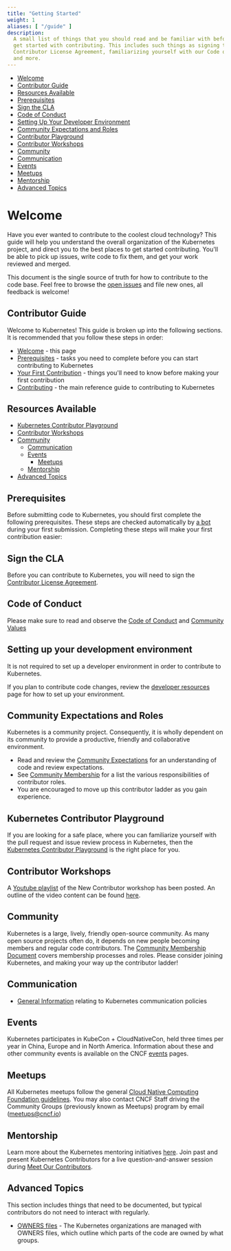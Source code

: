 ```yaml
---
title: "Getting Started"
weight: 1
aliases: [ "/guide" ]
description:
  A small list of things that you should read and be familiar with before you
  get started with contributing. This includes such things as signing the
  Contributor License Agreement, familiarizing yourself with our Code of Conduct,
  and more.
---
```


- [Welcome](#welcome)
- [Contributor Guide](#contributor-guide)
- [Resources Available](#resources-available)
- [Prerequisites](#prerequisites)
- [Sign the CLA](#sign-the-CLA)
- [Code of Conduct](#code-of-conduct)
- [Setting Up Your Developer Environment](#setting-up)
- [Community Expectations and Roles](#community-expectations)
- [Contributor Playground](#contributor-playground)
- [Contributor Workshops](#contributor-workshops)
- [Community](#community)
- [Communication](#communication)
- [Events](#events)
- [Meetups](#meetups)
- [Mentorship](#mentorship)
- [Advanced Topics](#advanced-topics)

# Welcome

Have you ever wanted to contribute to the coolest cloud technology?
This guide will help you understand the overall organization of the Kubernetes project, 
and direct you to the best places to get started contributing. 
You'll be able to pick up issues, write code to fix them, and get your work reviewed and merged.

This document is the single source of truth for how to contribute to the code base.
Feel free to browse the [open issues](https://github.com/kubernetes/community/issues?q=is%3Aissue+is%3Aopen+label%3Aarea%2Fcontributor-guide) 
and file new ones, all feedback is welcome!

## Contributor Guide

Welcome to Kubernetes! This guide is broken up into the following sections. 
It is recommended that you follow these steps in order: 

- [Welcome](#welcome) - this page 
- [Prerequisites](#prerequisites) - tasks you need to complete before you can start contributing to Kubernetes
- [Your First Contribution](first-contribution.md) - things you'll need to know before making your first contribution
- [Contributing](contributing.md) - the main reference guide to contributing to Kubernetes

## Resources Available

- [Kubernetes Contributor Playground](#kubernetes-contributor-playground)
- [Contributor Workshops](#kubernetes-contributor-workshops)
- [Community](#community)
  - [Communication](#communication-1)
  - [Events](#events)
    - [Meetups](#meetups)
  - [Mentorship](#mentorship)
- [Advanced Topics](#advanced-topics)

## Prerequisites

Before submitting code to Kubernetes, you should first complete the following prerequisites.
These steps are checked automatically by [a bot](https://github.com/k8s-ci-robot) during your first submission. 
Completing these steps will make your first contribution easier: 

## Sign the CLA

Before you can contribute to Kubernetes, you will need to sign the [Contributor License Agreement](/CLA.md).  

## Code of Conduct

Please make sure to read and observe the [Code of Conduct](/code-of-conduct.md) and [Community Values](/values.md)

## Setting up your development environment

It is not required to set up a developer environment in order to contribute to Kubernetes.

If you plan to contribute code changes, 
review the [developer resources](/contributors/devel/README.md#setting-up-your-dev-environment-coding-and-debugging) 
page for how to set up your environment.

## Community Expectations and Roles

Kubernetes is a community project.
Consequently, it is wholly dependent on its community to provide a productive, friendly and collaborative environment.

- Read and review the [Community Expectations](expectations.md) for an understanding of code and review expectations.
- See [Community Membership](/community-membership.md) for a list the various responsibilities of contributor roles. 
- You are encouraged to move up this contributor ladder as you gain experience.

## Kubernetes Contributor Playground

If you are looking for a safe place, where you can familiarize yourself with the pull request and issue review process 
in Kubernetes, then the [Kubernetes Contributor Playground](https://github.com/kubernetes-sigs/contributor-playground/blob/master/README.md) 
is the right place for you.

## Contributor Workshops

A [Youtube playlist](https://www.youtube.com/playlist?list=PL69nYSiGNLP3M5X7stuD7N4r3uP2PZQUx) 
of the New Contributor workshop has been posted.
An outline of the video content can be found [here](/events/2018/05-contributor-summit). 

## Community

Kubernetes is a large, lively, friendly open-source community.
As many open source projects often do, it depends on new people becoming members and regular code contributors. 
The [Community Membership Document](/community-membership.md) covers membership processes and roles. 
Please consider joining Kubernetes, and making your way up the contributor ladder!

## Communication

- [General Information](/communication) relating to Kubernetes communication policies

## Events

Kubernetes participates in KubeCon + CloudNativeCon, held three times per year in China, Europe and in North America.
Information about these and other community events is available on the CNCF [events](https://www.cncf.io/events/) pages.

## Meetups

All Kubernetes meetups follow the general [Cloud Native Computing Foundation guidelines](https://github.com/cncf/communitygroups).
You may also contact CNCF Staff driving the Community Groups (previously known as Meetups) program by email (meetups@cncf.io)

## Mentorship

Learn more about the Kubernetes mentoring initiatives [here](http://git.k8s.io/community/mentoring/README.md).
Join past and present Kubernetes Contributors for a live question-and-answer session during 
[Meet Our Contributors](/meet-our-contributors.md). 

## Advanced Topics

This section includes things that need to be documented, but typical contributors do not need to interact with regularly.

- [OWNERS files](/owners.md) - The Kubernetes organizations are managed with OWNERS files, 
which outline which parts of the code are owned by what groups.
